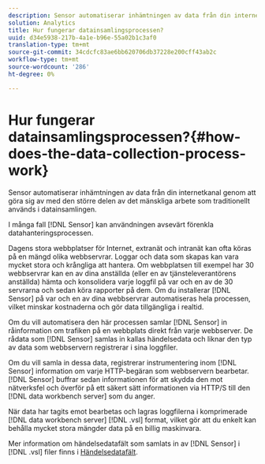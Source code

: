 ```yaml
---
description: Sensor automatiserar inhämtningen av data från din internetkanal genom att göra sig av med den större delen av det mänskliga arbete som traditionellt används i datainsamlingen.
solution: Analytics
title: Hur fungerar datainsamlingsprocessen?
uuid: d34e5938-217b-4a1e-b96e-55a02b1c3af0
translation-type: tm+mt
source-git-commit: 34cdcfc83ae6bb620706db37228e200cff43ab2c
workflow-type: tm+mt
source-wordcount: '286'
ht-degree: 0%

---
```



# Hur fungerar datainsamlingsprocessen?{#how-does-the-data-collection-process-work}

Sensor automatiserar inhämtningen av data från din internetkanal genom att göra sig av med den större delen av det mänskliga arbete som traditionellt används i datainsamlingen.

I många fall [!DNL Sensor] kan användningen avsevärt förenkla datahanteringsprocessen.

Dagens stora webbplatser för Internet, extranät och intranät kan ofta köras på en mängd olika webbservrar. Loggar och data som skapas kan vara mycket stora och krångliga att hantera. Om webbplatsen till exempel har 30 webbservrar kan en av dina anställda (eller en av tjänsteleverantörens anställda) hämta och konsolidera varje loggfil på var och en av de 30 servrarna och sedan köra rapporter på dem. Om du installerar [!DNL Sensor] på var och en av dina webbservrar automatiseras hela processen, vilket minskar kostnaderna och gör data tillgängliga i realtid.

Om du vill automatisera den här processen samlar [!DNL Sensor] in råinformation om trafiken på en webbplats direkt från varje webbserver. De rådata som [!DNL Sensor] samlas in kallas händelsedata och liknar den typ av data som webbservern registrerar i sina loggfiler.

Om du vill samla in dessa data, registrerar instrumentering inom [!DNL Sensor] information om varje HTTP-begäran som webbservern bearbetar. [!DNL Sensor] buffrar sedan informationen för att skydda den mot nätverksfel och överför på ett säkert sätt informationen via HTTP/S till den [!DNL data workbench server] som du anger.

När data har tagits emot bearbetas och lagras loggfilerna i komprimerade [!DNL data workbench server] [!DNL .vsl] format, vilket gör att du enkelt kan behålla mycket stora mängder data på en billig maskinvara.

Mer information om händelsedatafält som samlats in av [!DNL Sensor] i [!DNL .vsl] filer finns i [Händelsedatafält](../../home/c-snsr-ovrvw/c-evnt-data-rcd-flds/c-evnt-data-rcd-flds.md#concept-ed2a8797cb5b4995b55ffd50a9f12a44).
